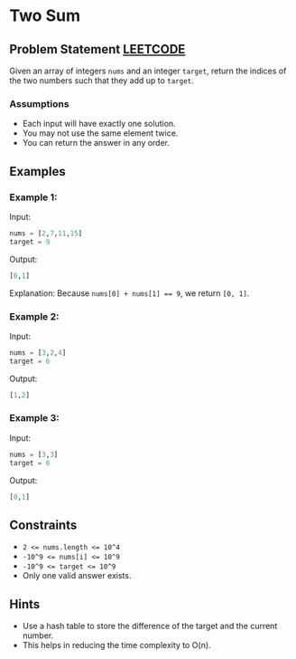 # Two Sum

## Problem Statement [LEETCODE](https://leetcode.com/problems/two-sum/description/)

Given an array of integers `nums` and an integer `target`, return the indices of the two numbers such that they add up to `target`.

### Assumptions
- Each input will have exactly one solution.
- You may not use the same element twice.
- You can return the answer in any order.

## Examples

### Example 1:
Input:
```python
nums = [2,7,11,15]
target = 9
```
Output:
```python
[0,1]
```
Explanation: Because `nums[0] + nums[1] == 9`, we return `[0, 1]`.

### Example 2:
Input:
```python
nums = [3,2,4]
target = 6
```
Output:
```python
[1,2]
```

### Example 3:
Input:
```python
nums = [3,3]
target = 6
```
Output:
```python
[0,1]
```

## Constraints
- `2 <= nums.length <= 10^4`
- `-10^9 <= nums[i] <= 10^9`
- `-10^9 <= target <= 10^9`
- Only one valid answer exists.

## Hints
- Use a hash table to store the difference of the target and the current number.
- This helps in reducing the time complexity to O(n).
